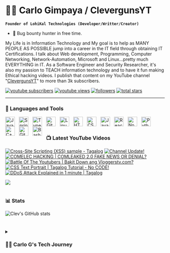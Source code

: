 # 🏄‍♂️ Carlo Gimpaya / ClevergunsYT

**`Founder of LohiKal Technologies (Developer/Writter/Creator)`**
- 🔏 Bug bounty hunter in free time.

My Life is in Information Technology and My goal is to help as MANY PEOPLE AS POSSIBLE jump into a career in the IT field through obtaining IT Certifications. I talk about Web development, Programming, Computer Networking, Network-Automation, Microsoft and Linux...pretty much EVERYTHING in IT. As a Software Engineer and Security Researcher, it's also my passion to TEACH information technology and to have it fun making Ethical hacking videos. I publish that content on my YouTube channel "[ClevergunsYT][youtube]" to more than 3k subscribers.


 <p align="left">
      <a href="https://www.youtube.com/c/fknight?sub_confirmation=1">
         <img alt="youtube subscribers" title="Subscribe to my YouTube channel" src="https://custom-icon-badges.demolab.com/youtube/channel/subscribers/UCZ9BZTDjQasTl6CHxhwBcIg?color=%23E05D44&label=SUBSCRIBE&logo=video&logoColor=white&style=for-the-badge&labelColor=CE4630"/></a> 
 
   <a href="https://www.youtube.com/c/ClevergunsYT">
         <img alt="youtube views" title="YouTube views" src="https://custom-icon-badges.demolab.com/youtube/channel/views/UCZ9BZTDjQasTl6CHxhwBcIg?color=%23E1AD0E&logo=eye&logoColor=white&style=for-the-badge&labelColor=C79600"/></a> 
      <a href="https://github.com/cleverguns?tab=followers">
         <img alt="followers" title="Follow me on Github" src="https://custom-icon-badges.demolab.com/github/followers/cleverguns?color=236ad3&labelColor=1155ba&style=for-the-badge&logo=person-add&label=Follow&logoColor=white"/></a>
      <a href="https://github.com/cleverguns?tab=followers?tab=repositories&sort=stargazers">
         <img alt="total stars" title="Total stars on GitHub" src="https://custom-icon-badges.demolab.com/github/stars/Cleverguns?color=55960c&style=for-the-badge&labelColor=488207&logo=star"/></a>
   </p>

---



### 🧰 Languages and Tools

<img align="left" alt="Java" width="30px" style="padding-right:10px;" src="https://cdn.jsdelivr.net/gh/devicons/devicon/icons/java/java-original.svg"/>
<img align="left" alt="Spring" width="30px" style="padding-right:10px;" src="https://cdn.jsdelivr.net/gh/devicons/devicon/icons/spring/spring-original.svg" />
<img align="left" alt="TypeScript" width="30px" style="padding-right:10px;" src="https://cdn.jsdelivr.net/gh/devicons/devicon/icons/typescript/typescript-plain.svg" />
<img align="left" alt="Git" width="30px" style="padding-right:10px;" src="https://cdn.jsdelivr.net/gh/devicons/devicon/icons/git/git-original.svg" />
<img align="left" alt="Linux" width="30px" style="padding-right:10px;" src="https://cdn.jsdelivr.net/gh/devicons/devicon/icons/linux/linux-original.svg" />
<img align="left" alt="HTML" width="30px" style="padding-right:10px;" src="https://cdn.jsdelivr.net/gh/devicons/devicon/icons/html5/html5-plain.svg" />
<img align="left" alt="CSS" width="30px" style="padding-right:10px;" src="https://cdn.jsdelivr.net/gh/devicons/devicon/icons/css3/css3-plain.svg" />
<img align="left" alt="JavaScript" width="30px" style="padding-right:10px;" src="https://cdn.jsdelivr.net/gh/devicons/devicon/icons/javascript/javascript-plain.svg" />
<img align="left" alt="React" width="30px" style="padding-right:10px;" src="https://cdn.jsdelivr.net/gh/devicons/devicon/icons/react/react-original.svg" />
<img align="left" alt="NodeJS" width="30px" style="padding-right:10px;" src="https://cdn.jsdelivr.net/gh/devicons/devicon/icons/nodejs/nodejs-original.svg" />
<img align="left" alt="Python" width="30px" style="padding-right:10px;" src="https://cdn.jsdelivr.net/gh/devicons/devicon/icons/python/python-plain.svg" />
<img align="left" alt="C++" width="30px" style="padding-right:10px;" src="https://cdn.jsdelivr.net/gh/devicons/devicon/icons/cplusplus/cplusplus-line.svg" />
<img align="left" alt="GitHub" width="30px" style="padding-right:10px;" src="https://cdn.jsdelivr.net/gh/devicons/devicon/icons/github/github-original.svg" />
<img align="left" alt="Bash" width="30px" style="padding-right:10px;" src="https://cdn.jsdelivr.net/gh/devicons/devicon/icons/bash/bash-original.svg" />
<br />

#

### 📺 Latest YouTube Videos

<!-- BEGIN YOUTUBE-CARDS -->
[![Cross-Site Scripting (XSS) sample - Tagalog](https://ytcards.demolab.com/?id=ECddsKKMtBI&title=Cross-Site+Scripting+%28XSS%29+sample+-+Tagalog&lang=en&timestamp=1666516394&background_color=%230d1117&title_color=%23ffffff&stats_color=%23dedede&width=250 "Cross-Site Scripting (XSS) sample - Tagalog")](https://www.youtube.com/watch?v=ECddsKKMtBI)
[![Channel Update!](https://ytcards.demolab.com/?id=14u49_GDVLk&title=Channel+Update%21&lang=en&timestamp=1647623160&background_color=%230d1117&title_color=%23ffffff&stats_color=%23dedede&width=250 "Channel Update!")](https://www.youtube.com/watch?v=14u49_GDVLk)
[![COMELEC HACKING | COMLEAKED 2.0 FAKE NEWS OR DENIAL?](https://ytcards.demolab.com/?id=7iR-zqJcXf4&title=COMELEC+HACKING+%7C+COMLEAKED+2.0+FAKE+NEWS+OR+DENIAL%3F&lang=en&timestamp=1642163413&background_color=%230d1117&title_color=%23ffffff&stats_color=%23dedede&width=250 "COMELEC HACKING | COMLEAKED 2.0 FAKE NEWS OR DENIAL?")](https://www.youtube.com/watch?v=7iR-zqJcXf4)
[![Battle Of The Youtubers | Bakit Down ang Vloggerstv.com?](https://ytcards.demolab.com/?id=wh9Bewitk1o&title=Battle+Of+The+Youtubers+%7C+Bakit+Down+ang+Vloggerstv.com%3F&lang=en&timestamp=1640873789&background_color=%230d1117&title_color=%23ffffff&stats_color=%23dedede&width=250 "Battle Of The Youtubers | Bakit Down ang Vloggerstv.com?")](https://www.youtube.com/watch?v=wh9Bewitk1o)
[![CSS Text Portrait | Tagalog Tutorial - No CODE!](https://ytcards.demolab.com/?id=5l0PvYmWSzY&title=CSS+Text+Portrait+%7C+Tagalog+Tutorial+-+No+CODE%21&lang=en&timestamp=1637426277&background_color=%230d1117&title_color=%23ffffff&stats_color=%23dedede&width=250 "CSS Text Portrait | Tagalog Tutorial - No CODE!")](https://www.youtube.com/watch?v=5l0PvYmWSzY)
[![DDoS Attack Explained  in 1 minute | Tagalog](https://ytcards.demolab.com/?id=VQPomxfNDvA&title=DDoS+Attack+Explained++in+1+minute+%7C+Tagalog&lang=en&timestamp=1635321611&background_color=%230d1117&title_color=%23ffffff&stats_color=%23dedede&width=250 "DDoS Attack Explained  in 1 minute | Tagalog")](https://www.youtube.com/watch?v=VQPomxfNDvA)
<!-- END YOUTUBE-CARDS -->

[<img src="https://custom-icon-badges.demolab.com/badge/-Subscribe%20For%20More-red?style=for-the-badge&logo=video&logoColor=white"/>](https://www.youtube.com/c/ClevergunsYT/?sub_confirmation=1)

#

### 📊 Stats

![Clev's GitHub stats](https://github-readme-stats.vercel.app/api?username=cleverguns&show_icons=true&theme=gruvbox)

<!-- ![GitHub Streak](https://streak-stats.demolab.com?user=ForrestKnight&theme=gruvbox&border_radius=4.5) -->

#

<details> 
 <summary><h3>👨‍💻 Carlo G's Tech Journey</h3></summary>
   Dependable and goal-oriented IT with 5+ years of experience maintaining in-house IT systems and providing comprehensive customer support. Now I enjoy teaching courses in Software Development, Database Systems Engineer , Network and DB administrator and Cyber Security

[website]: https://fnhs-evoting.com/
[youtube]: https://www.youtube.com/c/ClevergunsYT/
